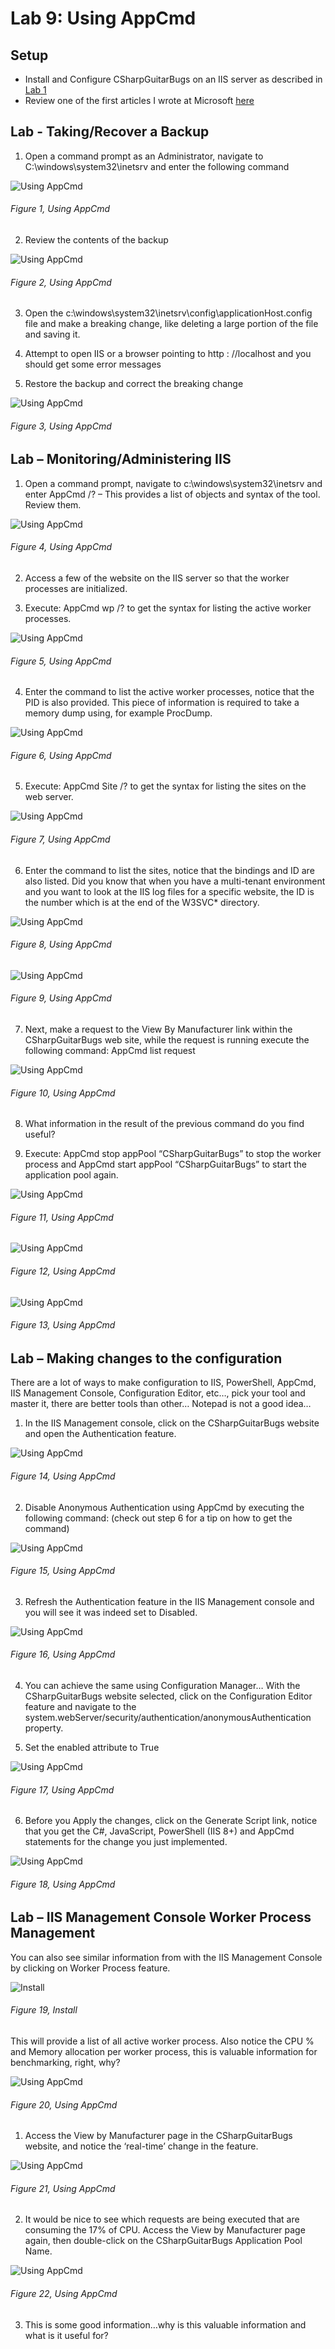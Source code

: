 # Lab 9: Using AppCmd

## Setup

+ Install and Configure CSharpGuitarBugs on an IIS server as described in [Lab 1][LINK1]
+ Review one of the first articles I wrote at Microsoft [here][LINK2]

## Lab - Taking/Recover a Backup

1. Open a command prompt as an Administrator, navigate to C:\windows\system32\inetsrv and enter the following command

![Using AppCmd][FIGURE1]
###### Figure 1, Using AppCmd

2. Review the contents of the backup

![Using AppCmd][FIGURE2]
###### Figure 2, Using AppCmd

3. Open the c:\windows\system32\inetsrv\config\applicationHost.config file and make a breaking change, like deleting a large portion of the file and saving it.

4. Attempt to open IIS or a browser pointing to http : //localhost and you should get some error messages

5. Restore the backup and correct the breaking change

![Using AppCmd][FIGURE3]
###### Figure 3, Using AppCmd

## Lab – Monitoring/Administering IIS

1. Open a command prompt, navigate to c:\windows\system32\inetsrv and enter AppCmd /? – This provides a list of objects and syntax of the tool. Review them.

![Using AppCmd][FIGURE4]
###### Figure 4, Using AppCmd

2. Access a few of the website on the IIS server so that the worker processes are initialized.

3. Execute: AppCmd wp /? to get the syntax for listing the active worker processes.

![Using AppCmd][FIGURE5]
###### Figure 5, Using AppCmd

4. Enter the command to list the active worker processes, notice that the PID is also provided. This piece of information is required to take a memory dump using, for example ProcDump.

![Using AppCmd][FIGURE6]
###### Figure 6, Using AppCmd

5. Execute: AppCmd Site /? to get the syntax for listing the sites on the web server.

![Using AppCmd][FIGURE7]
###### Figure 7, Using AppCmd

6. Enter the command to list the sites, notice that the bindings and ID are also listed. Did you know that when you have a multi-tenant environment and you want to look at the IIS log files for a specific website, the ID is the number which is at the end of the W3SVC* directory.

![Using AppCmd][FIGURE8]
###### Figure 8, Using AppCmd

![Using AppCmd][FIGURE9]
###### Figure 9, Using AppCmd

7. Next, make a request to the View By Manufacturer link within the CSharpGuitarBugs web site, while the request is running execute the following command: AppCmd list request

![Using AppCmd][FIGURE10]
###### Figure 10, Using AppCmd

8. What information in the result of the previous command do you find useful?

9. Execute: AppCmd stop appPool “CSharpGuitarBugs” to stop the worker process and AppCmd start appPool “CSharpGuitarBugs” to start the application pool again.

![Using AppCmd][FIGURE11]
###### Figure 11, Using AppCmd

![Using AppCmd][FIGURE12]
###### Figure 12, Using AppCmd

![Using AppCmd][FIGURE13]
###### Figure 13, Using AppCmd

## Lab – Making changes to the configuration

There are a lot of ways to make configuration to IIS, PowerShell, AppCmd, IIS Management Console, Configuration Editor, etc…, pick your tool and master it, there are better tools than other… Notepad is not a good idea…

1. In the IIS Management console, click on the CSharpGuitarBugs website and open the Authentication feature.

![Using AppCmd][FIGURE14]
###### Figure 14, Using AppCmd

2. Disable Anonymous Authentication using AppCmd by executing the following command: (check out step 6 for a tip on how to get the command)

![Using AppCmd][FIGURE15]
###### Figure 15, Using AppCmd

3. Refresh the Authentication feature in the IIS Management console and you will see it was indeed set to Disabled.

![Using AppCmd][FIGURE16]
###### Figure 16, Using AppCmd

4. You can achieve the same using Configuration Manager… With the CSharpGuitarBugs website selected, click on the Configuration Editor feature and navigate to the system.webServer/security/authentication/anonymousAuthentication property.

5. Set the enabled attribute to True

![Using AppCmd][FIGURE17]
###### Figure 17, Using AppCmd

6. Before you Apply the changes, click on the Generate Script link, notice that you get the C#, JavaScript, PowerShell (IIS 8+) and AppCmd statements for the change you just implemented.

![Using AppCmd][FIGURE18]
###### Figure 18, Using AppCmd

## Lab – IIS Management Console Worker Process Management

You can also see similar information from with the IIS Management Console by clicking on Worker Process feature.


![Install][FIGURE19]
###### Figure 19, Install

This will provide a list of all active worker process. Also notice the CPU % and Memory allocation per worker process, this is valuable information for benchmarking, right, why?


![Using AppCmd][FIGURE20]
###### Figure 20, Using AppCmd

1. Access the View by Manufacturer page in the CSharpGuitarBugs website, and notice the ‘real-time’ change in the feature.

![Using AppCmd][FIGURE21]
###### Figure 21, Using AppCmd

2. It would be nice to see which requests are being executed that are consuming the 17% of CPU. Access the View by Manufacturer page again, then double-click on the CSharpGuitarBugs Application Pool Name.


![Using AppCmd][FIGURE22]
###### Figure 22, Using AppCmd

3. This is some good information…why is this valuable information and what is it useful for?

[FIGURE1]: ../images/2016/msdn-0767.png "Figure 1, Using AppCmd"
[FIGURE2]: ../images/2016/msdn-0768.png "Figure 2, Using AppCmd"
[FIGURE3]: ../images/2016/msdn-0769.png "Figure 3, Using AppCmd"
[FIGURE4]: ../images/2016/msdn-0770.png "Figure 4, Using AppCmd"
[FIGURE5]: ../images/2016/msdn-0771.png "Figure 5, Using AppCmd"
[FIGURE6]: ../images/2016/msdn-0772.png "Figure 6, Using AppCmd"
[FIGURE7]: ../images/2016/msdn-0773.png "Figure 7, Using AppCmd"
[FIGURE8]: ../images/2016/msdn-0774.png "Figure 8, Using AppCmd"
[FIGURE9]: ../images/2016/msdn-0775.png "Figure 9, Using AppCmd"
[FIGURE10]: ../images/2016/msdn-0776.png "Figure 10, Using AppCmd"
[FIGURE11]: ../images/2016/msdn-0777.png "Figure 11, Using AppCmd"
[FIGURE12]: ../images/2016/msdn-0778.png "Figure 12, Using AppCmd"
[FIGURE13]: ../images/2016/msdn-0779.png "Figure 13, Using AppCmd"
[FIGURE14]: ../images/2016/msdn-0780.png "Figure 14, Using AppCmd"
[FIGURE15]: ../images/2016/msdn-0781.png "Figure 15, Using AppCmd"
[FIGURE16]: ../images/2016/msdn-0782.png "Figure 16, Using AppCmd"
[FIGURE17]: ../images/2016/msdn-0783.png "Figure 17, Using AppCmd"
[FIGURE18]: ../images/2016/msdn-0784.png "Figure 18, Using AppCmd"
[FIGURE19]: ../images/2016/msdn-0785.png "Figure 19, Using AppCmd"
[FIGURE20]: ../images/2016/msdn-0786.png "Figure 20, Using AppCmd"
[FIGURE21]: ../images/2016/msdn-0787.png "Figure 21, Using AppCmd"
[FIGURE22]: ../images/2016/msdn-0788.png "Figure 22, Using AppCmd"

[LINK1]: 2016-IISLAB-lab-1-install-iis-and-create-a-web-site.md
[LINK2]: ../2011/2011-08-create-an-iis-configuration-backup.md
